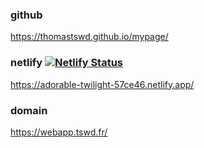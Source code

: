 ### github

https://thomastswd.github.io/mypage/

### netlify [![Netlify Status](https://api.netlify.com/api/v1/badges/d1b2efb8-6a2e-49ba-9565-d3ab0b1a959d/deploy-status)](https://app.netlify.com/sites/adorable-twilight-57ce46/deploys)

https://adorable-twilight-57ce46.netlify.app/

### domain

https://webapp.tswd.fr/

